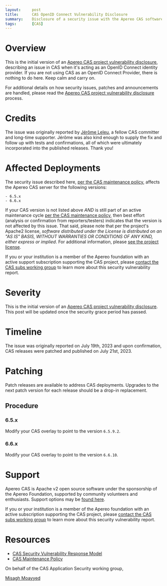 ```yaml
---
layout:     post
title:      CAS OpenID Connect Vulnerability Disclosure
summary:    Disclosure of a security issue with the Apereo CAS software acting as an OpenID Connect Provider.
tags:       [CAS]
---
```


# Overview

This is the initial version of an [Apereo CAS project vulnerability disclosure](https://apereo.github.io/cas/developer/Sec-Vuln-Response.html),
describing an issue in CAS when it's acting as an OpenID Connect identity provider. If you are not using CAS as an OpenID Connect Provider, there is nothing to do here. Keep calm and carry on.

For additional details on how security issues, patches and announcements are handled, please read the [Apereo CAS project vulnerability disclosure](https://apereo.github.io/cas/developer/Sec-Vuln-Response.html) process.

# Credits

The issue was originally reported by [Jérôme Leleu](https://www.linkedin.com/in/jleleu/?locale=en_US), a fellow CAS committer and long-time supporter. Jérôme was also kind enough to supply the fix and follow up with tests and confirmations, all of which were ultimately incorporated into the published releases. Thank you!

# Affected Deployments

The security issue described here, [per the CAS maintenance policy](https://apereo.github.io/cas/developer/Maintenance-Policy.html), affects the Apereo CAS server for the following versions:

```
- 6.5.x
- 6.6.x
```

If your CAS version is not listed above *AND* is still part of an active maintenance cycle [per the CAS maintenance policy](https://apereo.github.io/cas/developer/Maintenance-Policy.html), then best effort (analysis or confirmation from reporters/testers) indicates that the version is not affected by this issue. That said, please note that per the project's Apache2 license, *software distributed under the License is distributed on an "AS IS" BASIS, WITHOUT WARRANTIES OR CONDITIONS OF ANY KIND, either express or implied*. For additional information, please [see the project license](https://github.com/apereo/cas/blob/master/LICENSE).

If you or your institution is a member of the Apereo foundation with an active support subscription supporting the CAS project, please [contact the CAS subs working group](https://apereo.github.io/cas/Mailing-Lists.html) to learn more about this security vulnerability report.

# Severity

This is the initial version of an [Apereo CAS project vulnerability disclosure](https://apereo.github.io/cas/developer/Sec-Vuln-Response.html). This post will be updated once the security grace period has passed.

# Timeline

The issue was originally reported on July 19th, 2023 and upon confirmation, CAS releases were patched and published on July 21st, 2023.

# Patching

Patch releases are available to address CAS deployments. Upgrades to the next patch version for each release should be a drop-in replacement.

## Procedure

### 6.5.x

Modify your CAS overlay to point to the version `6.5.9.2`.

### 6.6.x

Modify your CAS overlay to point to the version `6.6.10`.

# Support

Apereo CAS is Apache v2 open source software under the sponsorship of the Apereo Foundation, supported by community volunteers and enthusiasts. Support options may be [found here](https://apereo.github.io/cas/Support.html).

If you or your institution is a member of the Apereo foundation with an active subscription supporting the CAS project, please [contact the CAS subs working group](https://apereo.github.io/cas/Mailing-Lists.html) to learn more about this security vulnerability report.

# Resources

* [CAS Security Vulnerability Response Model](https://apereo.github.io/cas/developer/Sec-Vuln-Response.html)
* [CAS Maintenance Policy](https://apereo.github.io/cas/developer/Maintenance-Policy.html)

On behalf of the CAS Application Security working group,

[Misagh Moayyed](https://fawnoos.com)